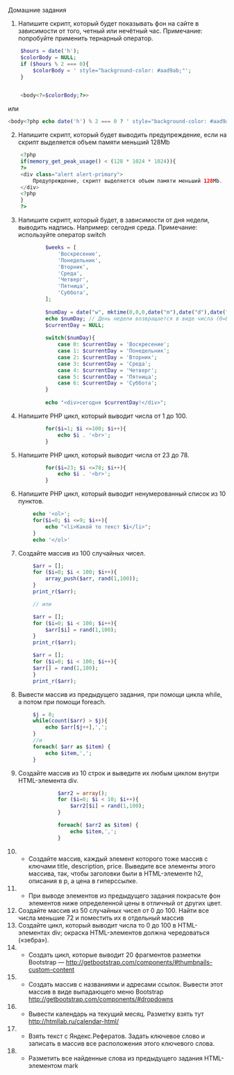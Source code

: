 Домашние задания
1. Напишите скрипт, который будет показывать фон на сайте в зависимости от
   того, четный или нечётный час. Примечание: попробуйте применить тернарный
   оператор.
```php
    $hours = date('h');
    $colorBody = NULL;
    if ($hours % 2 === 0){
        $colorBody = ' style="background-color: #aad9ab;"';
    }


    <body<?=$colorBody;?>>
```
или
```php
<body<?php echo date('h') % 2 === 0 ? ' style="background-color: #aad9ab;"' : '';?>>
```
2. Напишите скрипт, который будет выводить предупреждение, если на скрипт
   выделяется объем памяти меньший 128Mb

```php
    <?php
    if(memory_get_peak_usage() < (128 * 1024 * 1024)){
    ?>
    <div class="alert alert-primary">
        Предупреждение, скрипт выделяется объем памяти меньший 128Mb.
    </div>
    <?php
    }
    ?>
```

3. Напишите скрипт, который будет, в зависимости от дня недели, выводить
   надпись. Например: сегодня среда. Примечание: используйте оператор switch
```php
            $weeks = [
                'Воскресение',
                'Понедельник',
                'Вторник',
                'Среда',
                'Четверг',
                'Пятница',
                'Суббота',
            ];
    
            $numDay = date("w", mktime(0,0,0,date("m"),date("d"),date("Y")));
            echo $numDay; // День недели возвращается в виде числа (0=Воскресенье, 1=Понедельник и т.д.);
            $currentDay = NULL;
    
            switch($numDay){
                case 0: $currentDay = 'Воскресение';
                case 1: $currentDay = 'Понедельник';
                case 2: $currentDay = 'Вторник';
                case 3: $currentDay = 'Среда';
                case 4: $currentDay = 'Четверг';
                case 5: $currentDay = 'Пятница';
                case 6: $currentDay = 'Суббота';
            }
        
            echo "<div>сегодня $currentDay!</div>";
```
4. Напишите PHP цикл, который выводит числа от 1 до 100.
```php
            for($i=1; $i <=100; $i++){
                echo $i . '<br>';
            }
```
5. Напишите PHP цикл, который выводит числа от 23 до 78.
```php
            for($i=23; $i <=78; $i++){
                echo $i . '<br>';
            }
```
6. Напишите PHP цикл, который выводит ненумерованный список из 10 пунктов.
```php
        echo '<ol>';
        for($i=0; $i <=9; $i++){
            echo "<li>Какой то текст $i</li>";
        }
        echo '</ol>'
```
7. Создайте массив из 100 случайных чисел.
```php
        $arr = [];
        for ($i=0; $i < 100; $i++){
            array_push($arr, rand(1,100));
        }
        print_r($arr);

        // или

        $arr = [];
        for ($i=0; $i < 100; $i++){
            $arr[$i] = rand(1,100);
        }
        print_r($arr);

        $arr = [];
        for ($i=0; $i < 100; $i++){
        $arr[] = rand(1,100);
        }
        print_r($arr);

```
8. Вывести массив из предыдущего задания, при помощи цикла while, а потом при
   помощи foreach.
```php
        $j = 0;
        while(count($arr) > $j){
            echo $arr[$j++],',';
        }
        //и
        foreach( $arr as $item) {
            echo $item,',';
        }
```
9. Создайте массив из 10 строк и выведите их любым циклом внутри
   HTML-элемента div.
```php
                $arr2 = array();
                for ($i=0; $i < 10; $i++){
                    $arr2[$i] = rand(1,100);
                }

                foreach( $arr2 as $item) {
                    echo $item,',';
                }
```
10. * Создайте массив, каждый элемент которого тоже массив с ключами title,
      description, price. Выведите все элементы этого массива, так, чтобы заголовки
      были в HTML-элементе h2, описания в p, а цена в гиперссылке.
11. * При выводе элементов из предыдущего задания покрасьте фон элементов
      ниже определенной цены в отличный от других цвет.
12. Создайте масcив из 50 случайных чисел от 0 до 100. Найти все числа меньшие
    72 и поместить их в отдельный массив
13. Создайте цикл, который выводит числа то 0 до 100 в HTML-элементах div;
        окраска HTML-элементов должна чередоваться («зебра»).
14. * Создать цикл, которые выводит 20 фрагментов разметки Bootstrap —
      http://getbootstrap.com/components/#thumbnails-custom-content
15. * Создать массив с названиями и адресами ссылок. Вывести этот массив в виде
      выпадающего меню Bootstrap http://getbootstrap.com/components/#dropdowns
16. * Вывести календарь на текущий месяц. Разметку взять тут
      http://htmllab.ru/calendar-html/
17. * Взять текст с Яндекс.Рефератов. Задать ключевое слово и записать в массив
      все расположения этого ключевого слова.
18. * Разметить все найденные слова из предыдущего задания HTML-элементом
      mark